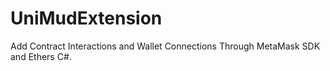 # UniMudExtension
Add Contract Interactions and Wallet Connections Through MetaMask SDK and Ethers C#.
